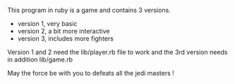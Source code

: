 This program in ruby is a game and contains 3 versions.
  - version 1, very basic
  - version 2, a bit more interactive 
  - version 3, includes more fighters
  
  Version 1 and 2 need the lib/player.rb file to work and the 3rd version needs in addition lib/game.rb
  
  May the force be with you to defeats all the jedi masters ! 
